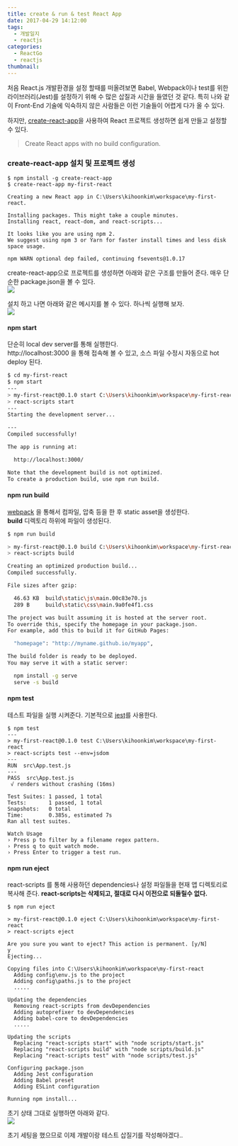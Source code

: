 ```yaml
---
title: create & run & test React App
date: 2017-04-29 14:12:00
tags:
  - 개발일지
  - reactjs
categories:
  - ReactGo
  - reactjs
thumbnail:
---
```


처음 React.js 개발환경을 설정 할때를 떠올려보면 Babel, Webpack이나 test를 위한 라이브러리(Jest)를 설정하기 위해 수 많은 삽질과 시간을 들였던 것 같다. 특히 나와 같이 Front-End 기술에 익숙하지 않은 사람들은 이런 기술들이 어렵게 다가 올 수 있다.  

하지만, [create-react-app](https://github.com/facebookincubator/create-react-app)을 사용하여 React 프로젝트 생성하면 쉽게 만들고 설정할 수 있다.  

> Create React apps with no build configuration.

### create-react-app 설치 및 프로젝트 생성
```
$ npm install -g create-react-app
$ create-react-app my-first-react

Creating a new React app in C:\Users\kihoonkim\workspace\my-first-react.

Installing packages. This might take a couple minutes.
Installing react, react-dom, and react-scripts...

It looks like you are using npm 2.
We suggest using npm 3 or Yarn for faster install times and less disk space usage.

npm WARN optional dep failed, continuing fsevents@1.0.17
```

create-react-app으로 프로젝트를 생성하면 아래와 같은 구조를 만들어 준다. 매우 단순한 package.json을 볼 수 있다.  
![](/images/create-react-app-structure.PNG)  

설치 하고 나면 아래와 같은 메시지를 볼 수 있다. 하나씩 실행해 보자.  
![](/images/create-react-app-init.PNG)  

#### npm start
단순히 local dev server를 통해 실행한다.  
http://localhost:3000 을 통해 접속해 볼 수 있고, 소스 파일 수정시 자동으로 hot deploy 된다.  
```bash
$ cd my-first-react
$ npm start
---
> my-first-react@0.1.0 start C:\Users\kihoonkim\workspace\my-first-react
> react-scripts start
---
Starting the development server...

---
Compiled successfully!

The app is running at:

  http://localhost:3000/

Note that the development build is not optimized.
To create a production build, use npm run build.
```

#### npm run build
[webpack](https://webpack.github.io/) 을 통해서 컴파일, 압축 등을 한 후 static asset을 생성한다.  
**build** 디렉토리 하위에 파일이 생성된다.

```bash
$ npm run build

> my-first-react@0.1.0 build C:\Users\kihoonkim\workspace\my-first-react
> react-scripts build

Creating an optimized production build...
Compiled successfully.

File sizes after gzip:

  46.63 KB  build\static\js\main.00c83e70.js
  289 B     build\static\css\main.9a0fe4f1.css

The project was built assuming it is hosted at the server root.
To override this, specify the homepage in your package.json.
For example, add this to build it for GitHub Pages:

  "homepage": "http://myname.github.io/myapp",

The build folder is ready to be deployed.
You may serve it with a static server:

  npm install -g serve
  serve -s build
```

#### npm test
테스트 파일을 실행 시켜준다. 기본적으로 [jest](https://facebook.github.io/jest/)를 사용한다.  

```
$ npm test
---
> my-first-react@0.1.0 test C:\Users\kihoonkim\workspace\my-first-react
> react-scripts test --env=jsdom
---
RUN  src\App.test.js
---
PASS  src\App.test.js
 √ renders without crashing (16ms)

Test Suites: 1 passed, 1 total
Tests:       1 passed, 1 total
Snapshots:   0 total
Time:        0.385s, estimated 7s
Ran all test suites.

Watch Usage
› Press p to filter by a filename regex pattern.
› Press q to quit watch mode.
› Press Enter to trigger a test run.
```

#### npm run eject
react-scripts 를 통해 사용하던 dependencies나 설정 파일들을 현재 앱 디렉토리로 복사해 준다.
**react-scripts는 삭제되고, 절대로 다시 이전으로 되돌릴수 없다.**

```
$ npm run eject

> my-first-react@0.1.0 eject C:\Users\kihoonkim\workspace\my-first-react
> react-scripts eject

Are you sure you want to eject? This action is permanent. [y/N]
y
Ejecting...

Copying files into C:\Users\kihoonkim\workspace\my-first-react
  Adding config\env.js to the project
  Adding config\paths.js to the project
  .....

Updating the dependencies
  Removing react-scripts from devDependencies
  Adding autoprefixer to devDependencies
  Adding babel-core to devDependencies
  .....

Updating the scripts
  Replacing "react-scripts start" with "node scripts/start.js"
  Replacing "react-scripts build" with "node scripts/build.js"
  Replacing "react-scripts test" with "node scripts/test.js"

Configuring package.json
  Adding Jest configuration
  Adding Babel preset
  Adding ESLint configuration

Running npm install...
```

초기 상태 그대로 실행하면 아래와 같다.  
![](/images/create-react-app-start.PNG)  

초기 세팅을 했으므로 이제 개발이랑 테스트 삽질기를 작성해야겠다..
